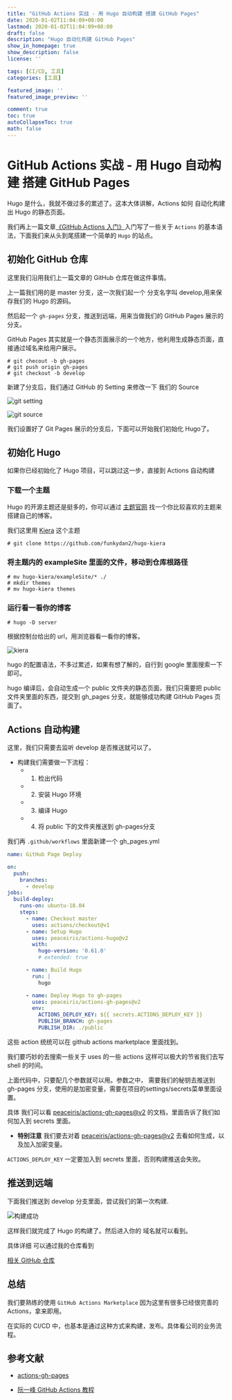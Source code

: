 ```yaml
---
title: "GitHub Actions 实战 - 用 Hugo 自动构建 搭建 GitHub Pages"
date: 2020-01-02T11:04:09+08:00
lastmod: 2020-01-02T11:04:09+08:00
draft: false
description: "Hugo 自动化构建 GitHub Pages"
show_in_homepage: true
show_description: false
license: ''

tags: [CI/CD, 工具]
categories: [工具]

featured_image: ''
featured_image_preview: ''

comment: true
toc: true
autoCollapseToc: true
math: false
---
```


<!--more-->

# GitHub Actions 实战 - 用 Hugo 自动构建 搭建 GitHub Pages

Hugo 是什么，我就不做过多的累述了。这本大体讲解，Actions 如何 自动化构建出 Hugo 的静态页面。

我们再上一篇文章[《GitHub Actions 入门》](https://blog.yoloyi.com/2019/12/30/getting-start-github-action/)入门写了一些关于 `Actions` 的基本语法，下面我们来从头到尾搭建一个简单的 `Hugo` 的站点。

## 初始化 GitHub 仓库

这里我们沿用我们上一篇文章的 GitHub 仓库在做这件事情。

上一篇我们用的是 master 分支，这一次我们起一个 分支名字叫 develop,用来保存我们的 Hugo 的源码。

然后起一个 `gh-pages` 分支，推送到远端，用来当做我们的 GitHub Pages 展示的分支。

GitHub Pages 其实就是一个静态页面展示的一个地方，他利用生成静态页面，直接通过域名来给用户展示。

```shell script
# git checout -b gh-pages
# git push origin gh-pages
# git checkout -b develop
``` 

新建了分支后，我们通过 GitHub 的 Setting 来修改一下 我们的 Source

![git setting](/images/posts/git-setting.png)

![git source](/images/posts/gh-pages.jpg)

我们设置好了 Git Pages 展示的分支后，下面可以开始我们初始化 Hugo了。


## 初始化 Hugo

如果你已经初始化了 Hugo 项目，可以跳过这一步，直接到 Actions 自动构建


### 下载一个主题

Hugo 的开源主题还是挺多的，你可以通过 [主题官网](https://themes.gohugo.io/) 找一个你比较喜欢的主题来搭建自己的博客。

我们这里用 [Kiera](https://themes.gohugo.io/hugo-kiera/) 这个主题

```shell script
# git clone https://github.com/funkydan2/hugo-kiera
```

### 将主题内的 exampleSite 里面的文件，移动到仓库根路径

```shell script
# mv hugo-kiera/exampleSite/* ./
# mkdir themes
# mv hugo-kiera themes
```

### 运行看一看你的博客

```shell script
# hugo -D server
```

根据控制台给出的 url，用浏览器看一看你的博客。

![kiera](/images/posts/hugo-themes-kiera.png)

hugo 的配置语法，不多过累述，如果有想了解的，自行到 google 里面搜索一下即可。

hugo 编译后，会自动生成一个 public 文件夹的静态页面，我们只需要把 public 文件夹里面的东西，提交到 gh_pages 分支，就能够成功构建 GitHub Pages 页面了。

## Actions 自动构建

这里，我们只需要去监听 develop 是否推送就可以了。

* 构建我们需要做一下流程：
    - 1. 检出代码
    - 2. 安装 Hugo 环境
    - 3. 编译 Hugo
    - 4. 将 public 下的文件夹推送到 gh-pages分支
    
我们再 `.github/workflows` 里面新建一个 gh_pages.yml

```yaml
name: GitHub Page Deploy

on:
  push:
    branches:
      - develop
jobs:
  build-deploy:
    runs-on: ubuntu-18.04
    steps:
      - name: Checkout master
        uses: actions/checkout@v1
      - name: Setup Hugo
        uses: peaceiris/actions-hugo@v2
        with:
          hugo-version: '0.61.0'
          # extended: true

      - name: Build Hugo
        run: |
          hugo

      - name: Deploy Hugo to gh-pages
        uses: peaceiris/actions-gh-pages@v2
        env:
          ACTIONS_DEPLOY_KEY: ${{ secrets.ACTIONS_DEPLOY_KEY }}
          PUBLISH_BRANCH: gh-pages
          PUBLISH_DIR: ./public
```

这些 action 统统可以在 github actions marketplace 里面找到。

我们要巧妙的去搜索一些关于 uses 的一些 actions 这样可以极大的节省我们去写 shell 的时间。

上面代码中，只要配几个参数就可以用。参数之中， 需要我们的秘钥去推送到 gh-pages 分支，使用的是加密变量，需要在项目的settings/secrets菜单里面设置。

具体 我们可以看 [peaceiris/actions-gh-pages@v2](https://github.com/peaceiris/actions-gh-pages) 的文档，里面告诉了我们如何加入到 secrets 里面。

* **特别注意**
我们要去对着 [peaceiris/actions-gh-pages@v2](https://github.com/peaceiris/actions-gh-pages) 去看如何生成，以及加入加密变量。

`ACTIONS_DEPLOY_KEY` 一定要加入到 secrets 里面，否则构建推送会失败。

## 推送到远端

下面我们推送到 develop 分支里面，尝试我们的第一次构建.

![构建成功](/images/posts/success.png)

这样我们就完成了 Hugo 的构建了。然后进入你的 域名就可以看到。

具体详细 可以通过我的仓库看到

[相关 GitHub 仓库](https://github.com/yoloyi/github-actions-getting-start/tree/develop)

## 总结

我们要熟练的使用  `GitHub Actions Marketplace` 因为这里有很多已经很完善的 Actions，拿来即用。

在实际的 CI/CD 中，也基本是通过这种方式来构建，发布。具体看公司的业务流程。


## 参考文献

* [actions-gh-pages](https://github.com/peaceiris/actions-gh-pages#1-add-ssh-deploy-key)

* [阮一峰 GitHub Actions 教程](http://www.ruanyifeng.com/blog/2019/12/github_actions.html)